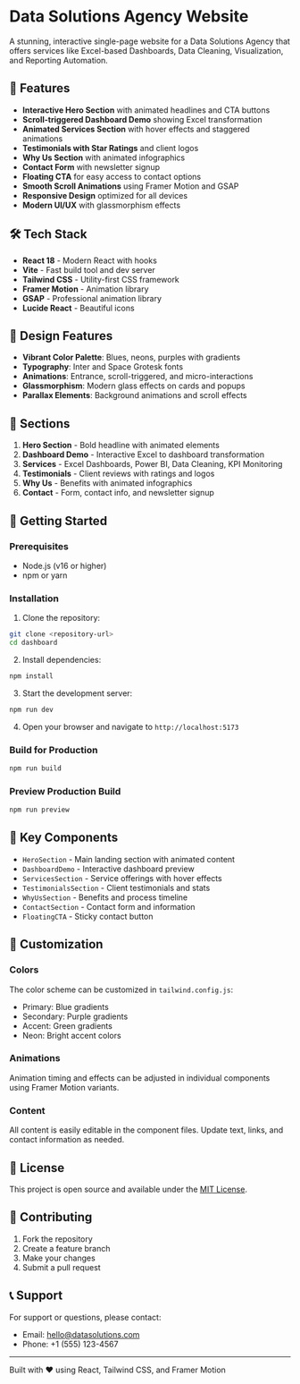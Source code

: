 # Data Solutions Agency Website

A stunning, interactive single-page website for a Data Solutions Agency that offers services like Excel-based Dashboards, Data Cleaning, Visualization, and Reporting Automation.

## 🚀 Features

- **Interactive Hero Section** with animated headlines and CTA buttons
- **Scroll-triggered Dashboard Demo** showing Excel transformation
- **Animated Services Section** with hover effects and staggered animations
- **Testimonials with Star Ratings** and client logos
- **Why Us Section** with animated infographics
- **Contact Form** with newsletter signup
- **Floating CTA** for easy access to contact options
- **Smooth Scroll Animations** using Framer Motion and GSAP
- **Responsive Design** optimized for all devices
- **Modern UI/UX** with glassmorphism effects

## 🛠️ Tech Stack

- **React 18** - Modern React with hooks
- **Vite** - Fast build tool and dev server
- **Tailwind CSS** - Utility-first CSS framework
- **Framer Motion** - Animation library
- **GSAP** - Professional animation library
- **Lucide React** - Beautiful icons

## 🎨 Design Features

- **Vibrant Color Palette**: Blues, neons, purples with gradients
- **Typography**: Inter and Space Grotesk fonts
- **Animations**: Entrance, scroll-triggered, and micro-interactions
- **Glassmorphism**: Modern glass effects on cards and popups
- **Parallax Elements**: Background animations and scroll effects

## 📱 Sections

1. **Hero Section** - Bold headline with animated elements
2. **Dashboard Demo** - Interactive Excel to dashboard transformation
3. **Services** - Excel Dashboards, Power BI, Data Cleaning, KPI Monitoring
4. **Testimonials** - Client reviews with ratings and logos
5. **Why Us** - Benefits with animated infographics
6. **Contact** - Form, contact info, and newsletter signup

## 🚀 Getting Started

### Prerequisites

- Node.js (v16 or higher)
- npm or yarn

### Installation

1. Clone the repository:
```bash
git clone <repository-url>
cd dashboard
```

2. Install dependencies:
```bash
npm install
```

3. Start the development server:
```bash
npm run dev
```

4. Open your browser and navigate to `http://localhost:5173`

### Build for Production

```bash
npm run build
```

### Preview Production Build

```bash
npm run preview
```

## 🎯 Key Components

- `HeroSection` - Main landing section with animated content
- `DashboardDemo` - Interactive dashboard preview
- `ServicesSection` - Service offerings with hover effects
- `TestimonialsSection` - Client testimonials and stats
- `WhyUsSection` - Benefits and process timeline
- `ContactSection` - Contact form and information
- `FloatingCTA` - Sticky contact button

## 🎨 Customization

### Colors
The color scheme can be customized in `tailwind.config.js`:
- Primary: Blue gradients
- Secondary: Purple gradients  
- Accent: Green gradients
- Neon: Bright accent colors

### Animations
Animation timing and effects can be adjusted in individual components using Framer Motion variants.

### Content
All content is easily editable in the component files. Update text, links, and contact information as needed.

## 📄 License

This project is open source and available under the [MIT License](LICENSE).

## 🤝 Contributing

1. Fork the repository
2. Create a feature branch
3. Make your changes
4. Submit a pull request

## 📞 Support

For support or questions, please contact:
- Email: hello@datasolutions.com
- Phone: +1 (555) 123-4567

---

Built with ❤️ using React, Tailwind CSS, and Framer Motion

